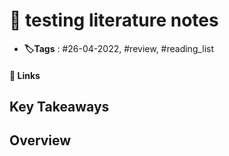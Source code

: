# 📑 testing literature notes

- **🏷️Tags** : #26-04-2022, #review, #reading_list

#### 🔗 Links


## Key Takeaways

## Overview

